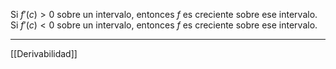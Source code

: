 Si $f'(c)>0$ sobre un intervalo, entonces $f$ es creciente sobre ese intervalo.
Si $f'(c)<0$ sobre un intervalo, entonces $f$ es creciente sobre ese intervalo.
***
[[Derivabilidad]]